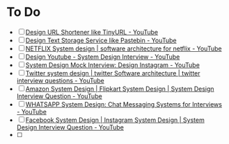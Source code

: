 # To Do
- [ ] [Design URL Shortener like TinyURL - YouTube](https://www.youtube.com/watch?v=fMZMm_0ZhK4)
- [ ] [Design Text Storage Service like Pastebin - YouTube](https://www.youtube.com/watch?v=josjRSBqEBI)
- [ ] [NETFLIX System design | software architecture for netflix - YouTube](https://www.youtube.com/watch?v=psQzyFfsUGU)
- [ ] [Design Youtube - System Design Interview - YouTube](https://www.youtube.com/watch?v=jPKTo1iGQiE)
- [ ] [System Design Mock Interview: Design Instagram - YouTube](https://www.youtube.com/watch?v=VJpfO6KdyWE)
- [ ] [Twitter system design | twitter Software architecture | twitter interview questions - YouTube](https://www.youtube.com/watch?v=wYk0xPP_P_8)
- [ ] [Amazon System Design | Flipkart System Design | System Design Interview Question - YouTube](https://www.youtube.com/watch?v=EpASu_1dUdE)
- [ ] [WHATSAPP System Design: Chat Messaging Systems for Interviews - YouTube](https://www.youtube.com/watch?v=vvhC64hQZMk)
- [ ] [Facebook System Design | Instagram System Design | System Design Interview Question - YouTube](https://www.youtube.com/watch?v=9-hjBGxuiEs)
- [ ] 